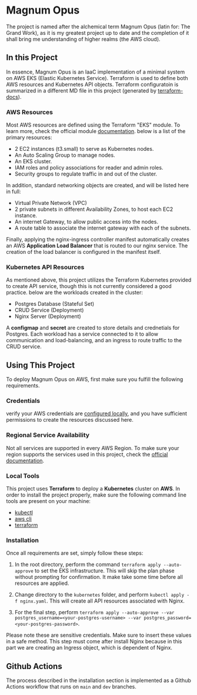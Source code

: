 # Magnum Opus
The project is named after the alchemical term Magnum Opus (latin for: The Grand Work), as it is my greatest project up to date and the completion of it shall bring me understanding of higher realms (the AWS cloud).

## In this Project
In essence, Magnum Opus is an IaaC implementation of a minimal system on AWS EKS (Elastic Kubernetes Service). Terraform is used to define both AWS resources and Kubernetes API objects. Terraform configuratoin is summarized in a different MD file in this project (generated by [terraform-docs](https://terraform-docs.io/)).

### AWS Resources
Most AWS resources are defined using the Terraform "EKS" module. To learn more, check the official module [documentation](https://registry.terraform.io/modules/terraform-aws-modules/eks/aws/latest).
below is a list of the primary resources:
* 2 EC2 instances (t3.small) to serve as Kubernetes nodes.
* An Auto Scaling Group to manage nodes.
* An EKS cluster.
* IAM roles and policy associations for reader and admin roles.
* Security groups to regulate traffic in and out of the cluster. 

In addition, standard networking objects are created, and will be listed here in full:
* Virtual Private Network (VPC)
* 2 private subnets in different Availability Zones, to host each EC2 instance.
* An internet Gateway, to allow public access into the nodes.
* A route table to associate the internet gateway with each of the subnets. 

Finally, applying the nginx-ingress controller manifest automatically creates an AWS **Application Load Balancer** that is routed to our nginx service. The creation of the load balancer is configured in the manifest itself.

### Kubernetes API Resources
As mentioned above, this project utilizes the Terraform Kubernetes provided to create API service, though this is not currently considered a good practice.
below are the workloads created in the cluster:
*  Postgres Database (Stateful Set)
* CRUD Service (Deployment)
* Nginx Server (Deployment)

A **configmap** and **secret** are created to store details and crednetials for Postgres. Each workload has a service connected to it to allow communication and load-balancing, and an ingress to route traffic to the CRUD service.

## Using This Project
To deploy Magnum Opus on AWS, first make sure you fulfill the following requirements.

### Credentials
verify your AWS credentials are [configured locally](https://docs.aws.amazon.com/cli/v1/userguide/cli-configure-files.html), and you have sufficient permissions to create the resources discussed here.

### Regional Service Availability
Not all services are supported in every AWS Region. To make sure your region supports the services used in this project, check the [official documentation](https://aws.amazon.com/about-aws/global-infrastructure/regional-product-services/).

### Local Tools
This project uses **Terraform** to deploy a **Kubernetes** cluster on **AWS**. In order to install the project properly, make sure the following command line tools are present on your machine:
* [kubectl](https://kubernetes.io/docs/tasks/tools/)
* [aws cli](https://docs.aws.amazon.com/cli/latest/userguide/getting-started-install.html)
* [terraform](https://developer.hashicorp.com/terraform/install) 

### Installation
Once all requirements are set, simply follow these steps:
1. In the root directory, perform the command
`terraform apply --auto-approve`
to set the EKS infrastructure. This will skip the plan phase without prompting for confirmation. It make take some time before all resources are applied.

2. Change directory to the `kubernetes` folder, and perform 
`kubectl apply -f nginx.yaml`. 
This will create all API resources associated with Nginx.

3. For the final step, perform 
`terraform apply --auto-approve --var postgres_username=<your-postgres-username> --var postgres_password=<your-postgres-password>`.

Please note these are sensitive credentials. Make sure to insert these values in a safe method. 
This step must come after install Nginx because in this part we are creating an Ingress object, which is dependent of Nginx.

## Github Actions
The process described in the installation section is implemented as a Github Actions workflow that runs on `main` and `dev` branches.
